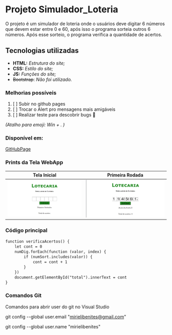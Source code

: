 # Projeto Simulador_Loteria
O projeto é um simulador de loteria onde o usuários deve digitar 6 números que devem estar entre 0 e 60, 
após isso o programa sorteia outros 6 números. Após esse sorteio, o programa verifica a quantidade de acertos.

## Tecnologias utilizadas
- **HTML:** _Estrutura do site;_
- **CSS:** _Estilo do site;_
- **JS:** _Funções do site;_
- ~~Bootstrap~~: _Não foi utilizado._

### Melhorias possíveis 
1. [ ] Subir no github pages
2. [ ] Trocar o Alert pro mensagens mais amigáveis
3. [ ] Realizar teste para descobrir bugs 🎈 

_(Atalho para emoji: Win + . )_

### Disponível em: 
[GitHubPage](https://mirielibenites.github.io/Simulador_Loteria/)

### Prints da Tela WebApp
| Tela Inicial | Primeira Rodada |
|--------------|-----------------|
| ![Tela inicial do Site](/img/tela1.png)     | ![Tela de Sorteio](/img/tela2.png)    |

### Código principal
```js:
function verificaAcertos() {
    let cont = 0
    numDig.forEach(function (valor, index) {
        if (numSort.includes(valor)) {
            cont = cont + 1
        }
    })
    document.getElementById("total").innerText = cont
}
```

### Comandos Git

Comandos para abrir user do git no Visual Studio

git config --global user.email "mirielibenites@gmail.com"

git config --global user.name "mirielibenites"
